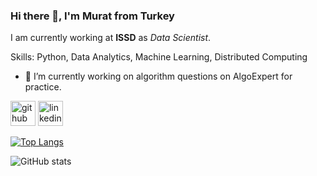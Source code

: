 ### Hi there 👋, I'm Murat from Turkey
I am currently working at **ISSD** as *Data Scientist*.

Skills: Python, Data Analytics, Machine Learning, Distributed Computing

- 🔭 I’m currently working on algorithm questions on AlgoExpert for practice. 


[<img src='https://github.com/arturssmirnovs/github-profile-readme-generator/blob/master/images/github-dark.png' alt='github' height='40'>](https://github.com/mtulgac) [<img src='https://www.seekpng.com/png/full/333-3339255_social-icon-linkedin-circle-logo-white.png' alt='linkedin' height='40'>](https://www.linkedin.com/in/murattulgac/)  

[![Top Langs](https://github-readme-stats.vercel.app/api/top-langs/?username=mtulgac)](https://github.com/anuraghazra/github-readme-stats)

![GitHub stats](https://github-readme-stats.vercel.app/api?username=mtulgac&show_icons=true)  

<!---
mtulgac/mtulgac is a ✨ special ✨ repository because its `README.md` (this file) appears on your GitHub profile.
You can click the Preview link to take a look at your changes.
--->

